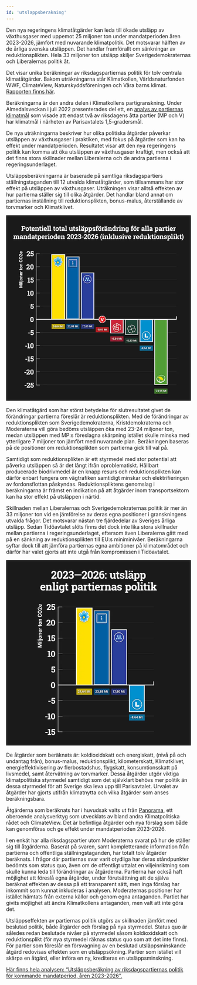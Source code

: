 ```yaml
---
id: 'utslappsberakning' 
---
```


Den nya regeringens klimatåtgärder kan leda till ökade utsläpp av växthusgaser med uppemot 25 miljoner ton under mandatperioden åren 2023-2026, jämfört med nuvarande klimatpolitik. Det motsvarar hälften av de årliga svenska utsläppen. Det handlar framförallt om sänkningar av reduktionsplikten. Hela 33 miljoner ton utsläpp skiljer Sverigedemokraternas och Liberalernas politik åt.

Det visar unika beräkningar av riksdagspartiernas politik för tolv centrala klimatåtgärder. Bakom uträkningarna står Klimatkollen, Världsnaturfonden WWF, ClimateView, Naturskyddsföreningen och Våra barns klimat. [Rapporten finns här](https://www.klimatkollen.se/utslappsberakningar.pdf).

Beräkningarna är den andra delen i Klimatkollens partigranskning. Under Almedalsveckan i juli 2022 presenterades del ett, en [analys av partiernas klimatmål](/insights/klimatmal) som visade att endast två av riksdagens åtta partier (MP och V) har klimatmål i närheten av Parisavtalets 1,5-gradersmål.

De nya uträkningarna beskriver hur olika politiska åtgärder påverkar utsläppen av växthusgaser i praktiken, med fokus på åtgärder som kan ha effekt under mandatperioden. Resultatet visar att den nya regeringens politik kan komma att öka utsläppen av växthusgaser kraftigt, men också att det finns stora skillnader mellan Liberalerna och de andra partierna i regeringsunderlaget.

Utsläppsberäkningarna är baserade på samtliga riksdagspartiers ställningstaganden till 12 utvalda klimatåtgärder, som tillsammans har stor effekt på utsläppen av växthusgaser. Uträkningen visar alltså effekten av hur partierna ställer sig till olika åtgärder. Det handlar bland annat om partiernas inställning till reduktionsplikten, bonus-malus, återställande av torvmarker och Klimatklivet.

![Potentiell kumulativ utsläppsminskning eller utsläppsökning med partiernas politik under nästa mandatperiod, jämfört med en fortsättning av redan beslutade åtgärder. Positiva värden (SD, KD och M) innebär att utsläppen riskerar att öka under mandatperioden 2023–2026. Streckad area avser effekten av återvätning av torvmarker samt av konsumtionsbaserade utsläpp från livsmedelsproduktion och flyg som delvis äger rum utanför Sveriges gränser.](/public/blogImages/totala-utslapp-alla-partier.webp)

Den klimatåtgärd som har störst betydelse för slutresultatet givet de förändringar partierna föreslår är reduktionsplikten. Med de förändringar av reduktionsplikten som Sverigedemokraterna, Kristdemokraterna och Moderaterna vill göra bedöms utsläppen öka med 23-24 miljoner ton, medan utsläppen med MP:s föreslagna skärpning istället skulle minska med ytterligare 7 miljoner ton jämfört med nuvarande plan. Beräkningen baseras på de positioner om reduktionsplikten som partierna gick till val på.

Samtidigt som reduktionsplikten är ett styrmedel med stor potential att påverka utsläppen så är det långt ifrån oproblematiskt. Hållbart producerade biodrivmedel är en knapp resurs och reduktionsplikten kan därför enbart fungera om vägtrafiken samtidigt minskar och elektrifieringen av fordonsflottan påskyndas. Reduktionspliktens genomslag i beräkningarna är främst en indikation på att åtgärder inom transportsektorn kan ha stor effekt på utsläppen i närtid.

Skillnaden mellan Liberalernas och Sverigedemokraternas politik är mer än 33 miljoner ton vid en jämförelse av deras egna positioner i granskningens utvalda frågor. Det motsvarar nästan tre fjärdedelar av Sveriges årliga utsläpp. Sedan Tidöavtalet slöts finns det dock inte lika stora skillnader mellan partierna i regeringsunderlaget, eftersom även Liberalerna gått med på en sänkning av reduktionsplikten till EU:s miniminivåer. Beräkningarna syftar dock till att jämföra partiernas egna ambitioner på klimatområdet och därför har valet gjorts att inte utgå från kompromissen i Tidöavtalet.

![Potential för kumulativ utsläppsminskning eller utsläppsökning med partiernas politik under nästa mandatperiod, jämfört med en fortsättning av redan beslutade åtgärder. Positivt värde betyder att utsläppen ökar, negativt värde betyder att utsläppen minskar.](/public/blogImages/utslapp-partiers-politik.webp)

De åtgärder som beräknats är: koldioxidskatt och energiskatt, (nivå på och undantag från), bonus-malus, reduktionsplikt, kilometerskatt, Klimatklivet, energieffektivisering av flerbostadshus, flygskatt, konsumtionsskatt på livsmedel, samt återvätning av torvmarker. Dessa åtgärder utgör viktiga klimatpolitiska styrmedel samtidigt som det självklart behövs mer politik än dessa styrmedel för att Sverige ska leva upp till Parisavtalet. Urvalet av åtgärder har gjorts utifrån klimatnytta och vilka åtgärder som anses beräkningsbara.

Åtgärderna som beräknats har i huvudsak valts ut från [Panorama](https://www.klimatpolitiskaradet.se/panorama/), ett oberoende analysverktyg som utvecklats av bland andra Klimatpolitiska rådet och ClimateView. Det är befintliga åtgärder och nya förslag som både kan genomföras och ge effekt under mandatperioden 2023-2026.

I en enkät har alla riksdagspartier utom Moderaterna svarat på hur de ställer sig till åtgärderna. Baserat på svaren, samt kompletterande information från partierna och offentliga ställningstaganden, har totalt tolv åtgärder beräknats. I frågor där partiernas svar varit otydliga har deras ståndpunkter bedömts som status quo, även om de offentligt uttalat en viljeinriktning som skulle kunna leda till förändringar av åtgärderna. Partierna har också haft möjlighet att föreslå egna åtgärder, under förutsättning att de själva beräknat effekten av dessa på ett transparent sätt, men inga förslag har inkommit som kunnat inkluderas i analysen. Moderaternas positioner har istället hämtats från externa källor och genom egna antaganden. Partiet har givits möjlighet att ändra Klimatkollens antaganden, men valt att inte göra det.

Utsläppseffekten av partiernas politik utgörs av skillnaden jämfört med beslutad politik, både åtgärder och förslag på nya styrmedel. Status quo är således redan beslutade nivåer på styrmedel såsom koldioxidskatt och reduktionsplikt (för nya styrmedel räknas status quo som att det inte finns). För partier som föreslår en försvagning av en beslutad utsläppsminskande åtgärd redovisas effekten som en utsläppsökning. Partier som istället vill skärpa en åtgärd, eller införa en ny, krediteras en utsläppsminskning.

[Här finns hela analysen: “Utsläppsberäkning av riksdagspartiernas politik för kommande mandatperiod, åren 2023-2026”.](https://www.klimatkollen.se/utslappsberakningar.pdf)